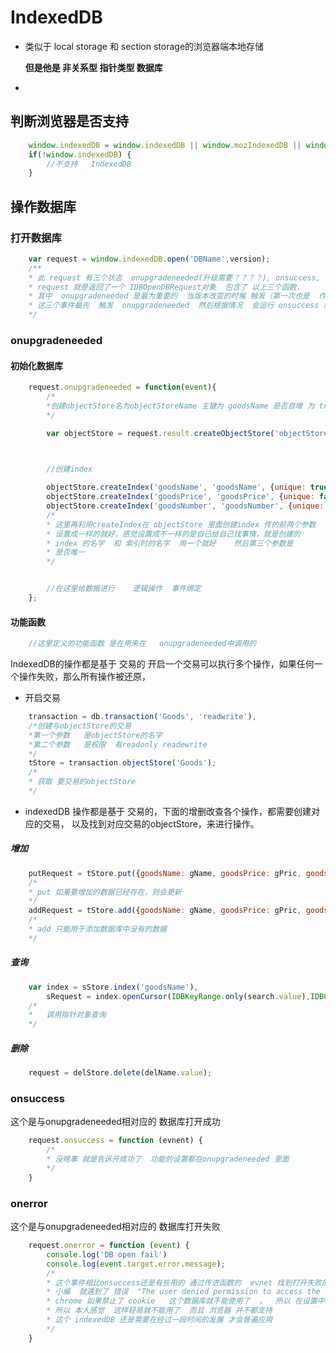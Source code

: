# IndexedDB

* 类似于 local storage 和 section storage的浏览器端本地存储 

	**但是他是  非关系型   指针类型  数据库**
 *

## 判断浏览器是否支持

```js
	window.indexedDB = window.indexedDB || window.mozIndexedDB || window.webkitIndexedDB || window.msIndexedDB;
	if(!window.indexedDB) {
		//不支持   IndexedDB
	}
```

## 操作数据库

### 打开数据库

```js
	var request = window.indexedDB.open('DBName',version);
	/**
	* 此 request 有三个状态  onupgradeneeded(升级需要？？？？), onsuccess, onerror
	* request 就是返回了一个 IDBOpenDBRequest对象  包含了 以上三个函数.
	* 其中  onupgradeneeded 是最为重要的  当版本改变的时候 触发（第一次也是  作为初始化使用）
	* 这三个事件最先  触发  onupgradeneeded  然后根据情况  会运行 onsuccess 或 onerror
	*/
```

### onupgradeneeded 

#### 初始化数据库
```js
	request.onupgradeneeded = function(event){
		/*
		*创建objectStore名为objectStoreName 主键为 goodsName 是否自增 为 true
		*/

		var objectStore = request.result.createObjectStore('objectStoreName', keyPath: 'goodsName',autoIncrement: ture);
		


		//创建index

		objectStore.createIndex('goodsName', 'goodsName', {unique: true});
		objectStore.createIndex('goodsPrice', 'goodsPrice', {unique: false});
		objectStore.createIndex('goodsNumber', 'goodsNumber', {unique: false});
		/*
		* 这里再利用createIndex在 objectStore 里面创建index 传的前两个参数
		* 设置成一样的就好，感觉设置成不一样的是自己给自己找事情，就是创建的
		* index 的名字  和 索引时的名字  用一个就好    然后第三个参数是  
		* 是否唯一  
		*/


		//在这里给数据进行    逻辑操作  事件绑定
	};

```

#### 功能函数

```js
	//这里定义的功能函数 是在用来在   onupgradeneeded中调用的
```

IndexedDB的操作都是基于  交易的  开启一个交易可以执行多个操作，如果任何一个操作失败，那么所有操作被还原，

- 开启交易

```js
	transaction = db.transaction('Goods', 'readwrite'),	
	/*创建与objectStore的交易
	*第一个参数   是objectStore的名字
	*第二个参数   是权限  有readonly readewrite 
	*/
	tStore = transaction.objectStore('Goods');
	/*
	* 获取 要交易的objectStore
	*/
```


- indexedDB 操作都是基于 交易的，下面的增删改查各个操作，都需要创建对应的交易，
以及找到对应交易的objectStore，来进行操作。



##### 增加
```js
	putRequest = tStore.put({goodsName: gName, goodsPrice: gPric, goodsNumber: gNum});
	/*
	* put 如果要增加的数据已经存在，则会更新
	*/
	addRequest = tStore.add({goodsName: gName, goodsPrice: gPric, goodsNumber: gNum});
	/*
	* add 只能用于添加数据库中没有的数据
	*/
```

##### 查询
```js
	var index = sStore.index('goodsName'),
		sRequest = index.openCursor(IDBKeyRange.only(search.value),IDBCursor.NEXT);
	/*
	*	调用指针对象查询 
	*/

```

##### 删除
```js
	request = delStore.delete(delName.value);
```

### onsuccess 

这个是与onupgradeneeded相对应的 数据库打开成功
```js
	request.onsuccess = function (evnent) {
		/*
		* 没啥事 就是告诉开成功了  功能的设置都在onupgradeneeded 里面 
		*/
	}

```

### onerror 

这个是与onupgradeneeded相对应的 数据库打开失败
```js
	request.onerror = function (event) {
		console.log('DB open fail')
		console.log(event.target.error.message);
		/*
		* 这个事件相比onsuccess还是有些用的 通过传进函数的  evnet 找到打开失败的原因
		* 小编  就遇到了 错误  "The user denied permission to access the database."
		* chrome 如果禁止了 cookie   这个数据库就不能使用了  ，  所以 在设置中打开cookie就好了
		* 所以 本人感觉  这样轻易就不能用了  而且 浏览器 并不都支持  
		* 这个 indexedDB 还是需要在经过一段时间的发展 才会普遍应用
		*/
	}

```